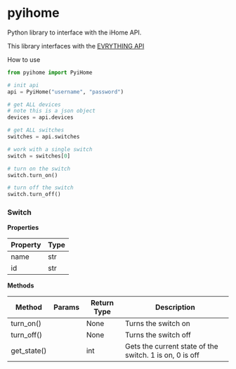 # pyihome

Python library to interface with the iHome API.

This library interfaces with the [EVRYTHING API](https://developers.evrythng.com/reference)

How to use

```python
from pyihome import PyiHome

# init api
api = PyiHome("username", "password")

# get ALL devices
# note this is a json object
devices = api.devices

# get ALL switches
switches = api.switches

# work with a single switch
switch = switches[0]

# turn on the switch
switch.turn_on()

# turn off the switch
switch.turn_off()
```

### Switch

**Properties**

| Property      | Type          |
| ------------- |:------------- |
| name          | str           |
| id            | str           |

**Methods**

| Method        | Params        | Return Type | Description                                             |
| ------------- | ------------- | ----------- | ------------------------------------------------------- |
| turn_on()     |               | None        | Turns the switch on                                     |
| turn_off()    |               | None        | Turns the switch off                                    |
| get_state()   |               | int         | Gets the current state of the switch. 1 is on, 0 is off |
